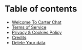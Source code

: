 # Table of contents

* [Welcome To Carter Chat](README.md)
* [Terms of Service](<README (1).md>)
* [Privacy & Cookies Policy](privacy-and-cookies-policy.md)
* [Credits](credits.md)
* [Delete Your data](delete-your-data.md)
